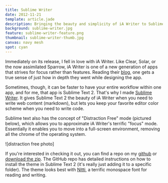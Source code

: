 ```yaml
---
title: Sublime Writer
date: 2012-11-21
template: article.jade
description: Bringing the beauty and simplicity of iA Writer to Sublime Text 2
background: sublime-writer.jpg
feature: sublime-writer-feature.png
thumbnail: sublime-writer-thumb.jpg
canvas: navy mesh
spot: cyan
---
```


Immediately on its release, I fell in love with iA Writer. Like Clear, Solar, or the now assimilated Sparrow, iA Writer is one of a new generation of apps that strives for focus rather than features. Reading their [blog](http://informationarchitects.net/blog/responsive-typography-the-basics/ "Responsive Web Typography, the Basics."), one gets a true sense of just how in depth they went while designing the app.

Sometimes, though, it can be faster to have your entire workflow within one app, and for me, that app is Sublime Text 2. That's why I made [Sublime Writer](https://github.com/paulcpederson/sublime-writer "Sublime Writer"). It gives Sublime Text 2 the beauty of iA Writer when you need to write web content (markdown), but lets you keep your favorite editor color scheme when you need to write code.

Sublime text also has the concept of "Distraction Free" mode (pictured below), which allows you to approximate iA Writer's terrific "focus" mode. Essentially it enables you to move into a full-screen environment, removing all the chrome of the operating system.

![distraction free photo]

If you're interested in checking it out, you can find a repo on my [github](https://github.com/paulcpederson/sublime-writer) or [download the zip](/downloads/sublime-writer.zip). The GitHub repo has detailed instructions on how to install the theme in Sublime Text 2 (it's really just adding it to a specific folder). The theme looks best with [Nitti](http://www.boldmonday.com/en/nitti/), a terrific monospace font for reading and writing.


